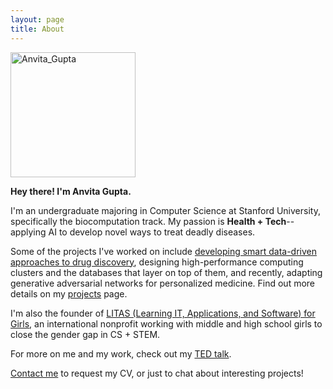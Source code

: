 ```yaml
---
layout: page
title: About
---
```


<img src="../anvita_profile.jpg" alt="Anvita_Gupta" style="height: 200px;"/>

**Hey there! I'm Anvita Gupta.**

I'm an undergraduate majoring in Computer Science at Stanford University, specifically the biocomputation track. My passion is **Health + Tech**--applying AI to develop novel ways to treat deadly diseases. 

Some of the projects I've worked on include [developing smart data-driven approaches to drug discovery](https://www.linkedin.com/pulse/six-degrees-drug-discovery-white-house-science-fair-me-anvita-gupta), designing high-performance computing clusters and the databases that layer on top of them, and recently, adapting generative adversarial networks for personalized medicine. Find out more details on my [projects]("../projects/index.html") page.

I'm also the founder of [LITAS (Learning IT, Applications, and Software) for Girls](http://www.litas4girls.org/), an international nonprofit working with middle and high school girls to close the gender gap in CS + STEM.

For more on me and my work, check out my [TED talk](https://www.youtube.com/watch?v=cjYweEgFtyw).

[Contact me](mailto:avgupta@stanford.edu) to request my CV, or just to chat about interesting projects!

